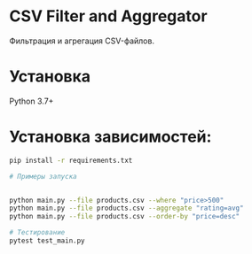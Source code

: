 # CSV Filter and Aggregator

Фильтрация и агрегация CSV-файлов.

# Установка

Python 3.7+

# Установка зависимостей:

```bash
pip install -r requirements.txt

# Примеры запуска


python main.py --file products.csv --where "price>500"
python main.py --file products.csv --aggregate "rating=avg"
python main.py --file products.csv --order-by "price=desc"

# Тестирование
pytest test_main.py
```
